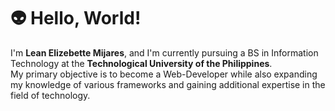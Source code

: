 # :alien: Hello, World!

I'm **Lean Elizebette Mijares**, and I'm currently pursuing a BS in Information Technology at the **Technological University of the Philippines**. <br>
My primary objective is to become a Web-Developer while also expanding my knowledge of various frameworks and gaining additional expertise in the field of technology.

<!---
leanmyself/leanmyself is a ✨ special ✨ repository because its `README.md` (this file) appears on your GitHub profile.
You can click the Preview link to take a look at your changes.
--->
